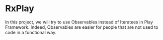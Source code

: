 RxPlay
======

In this project, we will try to use Observables instead of Iteratees in Play Framework. Indeed, Observables are easier for people that are not used to code in a functional way.


